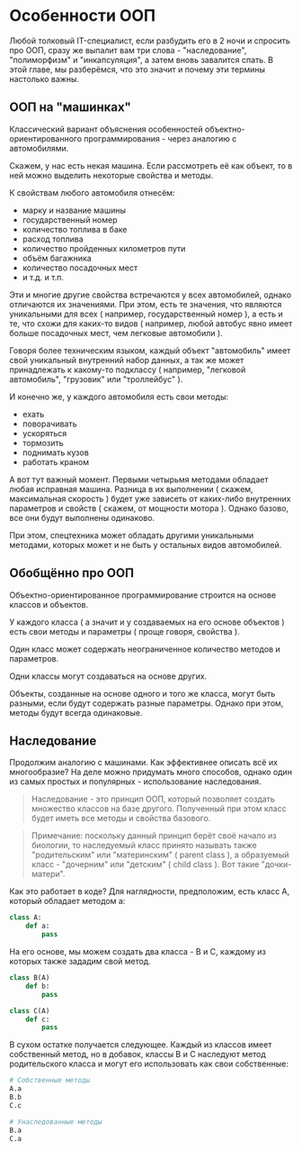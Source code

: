 # Особенности ООП


Любой толковый IT-специалист, если разбудить его в 2 ночи и спросить про ООП, сразу же выпалит вам три слова - "наследование", "полиморфизм" и "инкапсуляция", а затем вновь завалится спать. В этой главе, мы разберёмся, что это значит и почему эти термины настолько важны.


## ООП на "машинках"

Классический вариант объяснения особенностей объектно-ориентированного программирования - через аналогию с автомобилями.

Скажем, у нас есть некая машина. Если рассмотреть её как объект, то в ней можно выделить некоторые свойства и методы.

К свойствам любого автомобиля отнесём:
- марку и название машины
- государственный номер
- количество топлива в баке
- расход топлива
- количество пройденных километров пути
- объём багажника
- количество посадочных мест
- и т.д. и т.п.

Эти и многие другие свойства встречаются у всех автомобилей, однако отличаются их значениями. При этом, есть те значения, что являются уникальными для всех ( например, государственный номер ), а есть и те, что схожи для каких-то видов ( например, любой автобус явно имеет больше посадочных мест, чем легковые автомобили ).

Говоря более техническим языком, каждый объект "автомобиль" имеет свой уникальный внутренний набор данных, а так же может принадлежать к какому-то подклассу ( например, "легковой автомобиль", "грузовик" или "троллейбус" ).

И конечно же, у каждого автомобиля есть свои методы:
- ехать
- поворачивать
- ускоряться
- тормозить
- поднимать кузов
- работать краном

А вот тут важный момент. Первыми четырьмя методами обладает любая исправная машина. Разница в их выполнении ( скажем, максимальная скорость ) будет уже зависеть от каких-либо внутренних параметров и свойств ( скажем, от мощности мотора ). Однако базово, все они будут выполнены одинаково.

При этом, спецтехника может обладать другими уникальными методами, которых может и не быть у остальных видов автомобилей.


## Обобщённо про ООП

Объектно-ориентированное программирование строится на основе классов и объектов.

У каждого класса ( а значит и у создаваемых на его основе объектов ) есть свои методы и параметры ( проще говоря, свойства ).

Один класс может содержать неограниченное количество методов и параметров.

Одни классы могут создаваться на основе других.

Объекты, созданные на основе одного и того же класса, могут быть разными, если будут содержать разные параметры. Однако при этом, методы будут всегда одинаковые.


## Наследование

Продолжим аналогию с машинами. Как эффективнее описать всё их многообразие? На деле можно придумать много способов, однако один из самых простых и популярных - использование наследования.

> Наследование - это принцип ООП, который позволяет создать множество классов на базе другого. Полученный при этом класс будет иметь все методы и свойства базового.

> Примечание: поскольку данный принцип берёт своё начало из биологии, то наследуемый класс принято называть также "родительским" или "материнским" ( parent class ), а образуемый класс - "дочерним" или "детским" ( child class ). Вот такие "дочки-матери".

Как это работает в коде? Для наглядности, предположим, есть класс А, который обладает методом а:

```python
class A:
	def a:
		pass
```

На его основе, мы можем создать два класса - B и C, каждому из которых также зададим свой метод.

```python
class B(A)
	def b:
		pass

class C(A)
	def c:
		pass
```

В сухом остатке получается следующее. Каждый из классов имеет собственный метод, но в добавок, классы B и C наследуют метод родительского класса и могут его использовать как свои собственные:

```python
# Собственные методы
A.a
B.b
C.c

# Унаследованные методы
B.a
C.a
```
